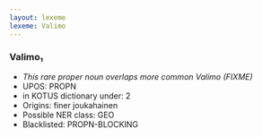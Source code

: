 ```yaml
---
layout: lexeme
lexeme: Valimo
---
```


###  Valimo₁

* _This rare proper noun overlaps more common *Valimo* (FIXME)_
* UPOS:  PROPN
* in KOTUS dictionary under:  2
* Origins: finer joukahainen 
* Possible NER class:  GEO
* Blacklisted:  PROPN-BLOCKING

